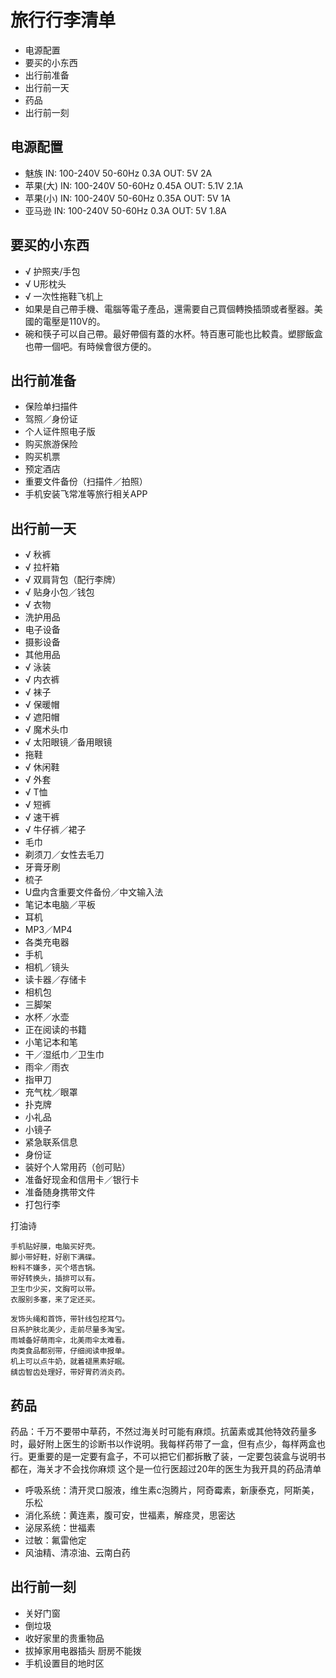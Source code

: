 # 旅行行李清单

<!-- MarkdownTOC -->

- 电源配置
- 要买的小东西
- 出行前准备
- 出行前一天
- 药品
- 出行前一刻

<!-- /MarkdownTOC -->

## 电源配置

+ 魅族 IN: 100-240V 50-60Hz 0.3A OUT: 5V 2A
+ 苹果(大) IN: 100-240V 50-60Hz 0.45A OUT: 5.1V 2.1A
+ 苹果(小) IN: 100-240V 50-60Hz 0.35A OUT: 5V 1A
+ 亚马逊 IN: 100-240V 50-60Hz 0.3A OUT: 5V 1.8A

## 要买的小东西

+ √ 护照夹/手包
+ √ U形枕头
+ √ 一次性拖鞋飞机上
+ 如果是自己帶手機、電腦等電子產品，還需要自己買個轉換插頭或者壓器。美國的電壓是110V的。
+ 碗和筷子可以自己帶。最好帶個有蓋的水杯。特百惠可能也比較貴。塑膠飯盒也帶一個吧。有時候會很方便的。

## 出行前准备

+ 保险单扫描件
+ 驾照／身份证
+ 个人证件照电子版
+ 购买旅游保险
+ 购买机票
+ 预定酒店
+ 重要文件备份（扫描件／拍照）
+ 手机安装飞常准等旅行相关APP

## 出行前一天

+ √ 秋裤
+ √ 拉杆箱
+ √ 双肩背包（配行李牌）
+ √ 贴身小包／钱包
+ √ 衣物
+ 洗护用品
+ 电子设备
+ 摄影设备
+ 其他用品
+ √ 泳装
+ √ 内衣裤
+ √ 袜子
+ √ 保暖帽
+ √ 遮阳帽
+ √ 魔术头巾
+ √ 太阳眼镜／备用眼镜
+ 拖鞋
+ √ 休闲鞋
+ √ 外套
+ √ T恤
+ √ 短裤
+ √ 速干裤
+ √ 牛仔裤／裙子
+ 毛巾
+ 剃须刀／女性去毛刀
+ 牙膏牙刷
+ 梳子
+ U盘内含重要文件备份／中文输入法
+ 笔记本电脑／平板
+ 耳机
+ MP3／MP4
+ 各类充电器
+ 手机
+ 相机／镜头
+ 读卡器／存储卡
+ 相机包
+ 三脚架
+ 水杯／水壶
+ 正在阅读的书籍
+ 小笔记本和笔
+ 干／湿纸巾／卫生巾
+ 雨伞／雨衣
+ 指甲刀
+ 充气枕／眼罩
+ 扑克牌
+ 小礼品
+ 小镜子
+ 紧急联系信息
+ 身份证
+ 装好个人常用药（创可贴）
+ 准备好现金和信用卡／银行卡
+ 准备随身携带文件
+ 打包行李

打油诗

    手机贴好膜，电脑买好壳。
    脚小带好鞋，好剧下满碟。
    粉料不嫌多，买个塔吉锅。
    带好转换头，插排可以有。
    卫生巾少买，文胸可以带。
    衣服别多塞，来了定还买。

    发饰头绳和首饰，带针线包挖耳勺。
    日系护肤北美少，走前尽量多淘宝。
    雨城备好萌雨伞，北美雨伞太难看。
    肉类食品都别带，仔细阅读申报单。
    机上可以点牛奶，就着褪黑素好眠。
    龋齿智齿处理好，带好胃药消炎药。

## 药品

药品：千万不要带中草药，不然过海关时可能有麻烦。抗菌素或其他特效药量多时，最好附上医生的诊断书以作说明。我每样药带了一盒，但有点少，每样两盒也行。更重要的是一定要有盒子，不可以把它们都拆散了装，一定要包装盒与说明书都在，海关才不会找你麻烦 这个是一位行医超过20年的医生为我开具的药品清单

+ 呼吸系统：清开灵口服液，维生素c泡腾片，阿奇霉素，新康泰克，阿斯美，乐松
+ 消化系统：黄连素，腹可安，世福素，解痉灵，思密达
+ 泌尿系统：世福素
+ 过敏：氟雷他定
+ 风油精、清凉油、云南白药

## 出行前一刻

+ 关好门窗
+ 倒垃圾
+ 收好家里的贵重物品
+ 拔掉家用电器插头 厨房不能拨
+ 手机设置目的地时区
